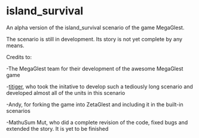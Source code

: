 # island_survival
An alpha version of the island_survival scenario of the game MegaGlest.

The scenario is still in development. Its story is not yet complete by any means.

Credits to:

-The MegaGlest team for their development of the awesome MegaGlest game

-[titiger](https://github.com/titiger), who took the initative to develop such a tediously long scenario and developed almost all of the units in this scenario

-Andy, for forking the game into ZetaGlest and including it in the built-in scenarios

-MathuSum Mut, who did a complete revision of the code, fixed bugs and extended the story. It is yet to be finished
